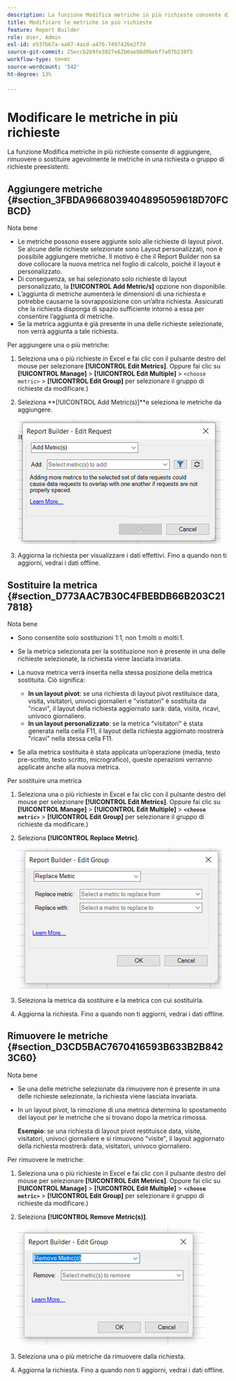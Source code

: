 ```yaml
---
description: La funzione Modifica metriche in più richieste consente di aggiungere, rimuovere o sostituire agevolmente le metriche in una richiesta o gruppo di richieste preesistenti.
title: Modificare le metriche in più richieste
feature: Report Builder
role: User, Admin
exl-id: e537b67a-aa07-4acd-a476-7497426e2f7d
source-git-commit: 25eccb2b9fe3827e62b0ae98d9bebf7a97b239f5
workflow-type: tm+mt
source-wordcount: '542'
ht-degree: 13%

---
```


# Modificare le metriche in più richieste

La funzione Modifica metriche in più richieste consente di aggiungere, rimuovere o sostituire agevolmente le metriche in una richiesta o gruppo di richieste preesistenti.

## Aggiungere metriche {#section_3FBDA9668039404895059618D70FCBCD}

Nota bene

* Le metriche possono essere aggiunte solo alle richieste di layout pivot. Se alcune delle richieste selezionate sono Layout personalizzati, non è possibile aggiungere metriche. Il motivo è che il Report Builder non sa dove collocare la nuova metrica nel foglio di calcolo, poiché il layout è personalizzato.
* Di conseguenza, se hai selezionato solo richieste di layout personalizzato, la **[!UICONTROL Add Metric/s]** opzione non disponibile.
* L’aggiunta di metriche aumenterà le dimensioni di una richiesta e potrebbe causarne la sovrapposizione con un’altra richiesta. Assicurati che la richiesta disponga di spazio sufficiente intorno a essa per consentire l’aggiunta di metriche.
* Se la metrica aggiunta è già presente in una delle richieste selezionate, non verrà aggiunta a tale richiesta.

Per aggiungere una o più metriche:

1. Seleziona una o più richieste in Excel e fai clic con il pulsante destro del mouse per selezionare **[!UICONTROL Edit Metrics]**. Oppure fai clic su **[!UICONTROL Manage]** > **[!UICONTROL Edit Multiple]** > `<choose metric>` > **[!UICONTROL Edit Group]** per selezionare il gruppo di richieste da modificare.)
1. Seleziona **[!UICONTROL Add Metric(s)]**e seleziona le metriche da aggiungere.

   ![Aggiungi metrica](assets/add_metric.png)

1. Aggiorna la richiesta per visualizzare i dati effettivi. Fino a quando non ti aggiorni, vedrai i dati offline.

## Sostituire la metrica {#section_D773AAC7B30C4FBEBDB66B203C217818}

Nota bene

* Sono consentite solo sostituzioni 1:1, non 1:molti o molti:1.
* Se la metrica selezionata per la sostituzione non è presente in una delle richieste selezionate, la richiesta viene lasciata invariata.
* La nuova metrica verrà inserita nella stessa posizione della metrica sostituita. Ciò significa:

   * **In un layout pivot**: se una richiesta di layout pivot restituisce data, visita, visitatori, univoci giornalieri e &quot;visitatori&quot; è sostituita da &quot;ricavi&quot;, il layout della richiesta aggiornato sarà: data, visita, ricavi, univoco giornaliero.
   * **In un layout personalizzato**: se la metrica &quot;visitatori&quot; è stata generata nella cella F11, il layout della richiesta aggiornato mostrerà &quot;ricavi&quot; nella stessa cella F11.

* Se alla metrica sostituita è stata applicata un’operazione (media, testo pre-scritto, testo scritto, micrografico), queste operazioni verranno applicate anche alla nuova metrica.

Per sostituire una metrica

1. Seleziona una o più richieste in Excel e fai clic con il pulsante destro del mouse per selezionare **[!UICONTROL Edit Metrics]**. Oppure fai clic su **[!UICONTROL Manage]** > **[!UICONTROL Edit Multiple]** > **`<choose metric>`** > **[!UICONTROL Edit Group]** per selezionare il gruppo di richieste da modificare.)

1. Seleziona **[!UICONTROL Replace Metric]**.

   ![Sostituire la metrica](assets/replace_metric.png)

1. Seleziona la metrica da sostituire e la metrica con cui sostituirla.
1. Aggiorna la richiesta. Fino a quando non ti aggiorni, vedrai i dati offline.

## Rimuovere le metriche {#section_D3CD5BAC7670416593B633B2B8423C60}

Nota bene

* Se una delle metriche selezionate da rimuovere non è presente in una delle richieste selezionate, la richiesta viene lasciata invariata.
* In un layout pivot, la rimozione di una metrica determina lo spostamento del layout per le metriche che si trovano dopo la metrica rimossa.

   **Esempio**: se una richiesta di layout pivot restituisce data, visite, visitatori, univoci giornaliere e si rimuovono &quot;visite&quot;, il layout aggiornato della richiesta mostrerà: data, visitatori, univoco giornaliero.

Per rimuovere le metriche:

1. Seleziona una o più richieste in Excel e fai clic con il pulsante destro del mouse per selezionare **[!UICONTROL Edit Metrics]**. Oppure fai clic su **[!UICONTROL Manage]** > **[!UICONTROL Edit Multiple]** > **`<choose metric>`** > **[!UICONTROL Edit Group]** per selezionare il gruppo di richieste da modificare.)

1. Seleziona **[!UICONTROL Remove Metric(s)]**.

   ![Rimuovi metrica](assets/remove_metric.png)

1. Seleziona una o più metriche da rimuovere dalla richiesta.
1. Aggiorna la richiesta. Fino a quando non ti aggiorni, vedrai i dati offline.
